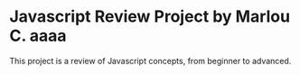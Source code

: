# Javascript Review Project by Marlou C. aaaa
This project is a review of Javascript concepts, from beginner to advanced.
